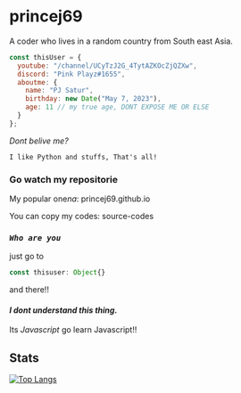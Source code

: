 # princej69
A coder who lives in a random country from South east Asia.

```js
const thisUser = {
  youtube: "/channel/UCyTzJ2G_4TytAZKOcZjQZXw",
  discord: "Pink Playz#1655",
  aboutme: {
    name: "PJ Satur",
    birthday: new Date("May 7, 2023"),
    age: 11 // my true age, DONT EXPOSE ME OR ELSE
  }
};
```

*Dont belive me?*

`I like Python and stuffs, That's all!`

### Go watch my repositorie

My popular one*na*: princej69.github.io

You can copy my codes: source-codes

### *`Who are you`*

just go to
```js
const thisuser: Object{}
```
and there!!

#### *I dont understand this thing.*

Its *Javascript* go learn Javascript!!

## Stats
[![Top Langs](https://github-readme-stats.vercel.app/api/top-langs/?username=princej69&theme=chartreuse-dark&show_icons=true)]()

<!---
princej69/princej69 is a ✨ special ✨ repository because its `README.md` (this file) appears on your GitHub profile.
You can click the Preview link to take a look at your changes.
--->

<!--- Changed At June 29, 2022 --->
